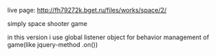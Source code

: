 live page: http://fh79272k.bget.ru/files/works/space/2/

simply space shooter game 

in this version i use global listener object for behavior management of game(like jquery-method .on())